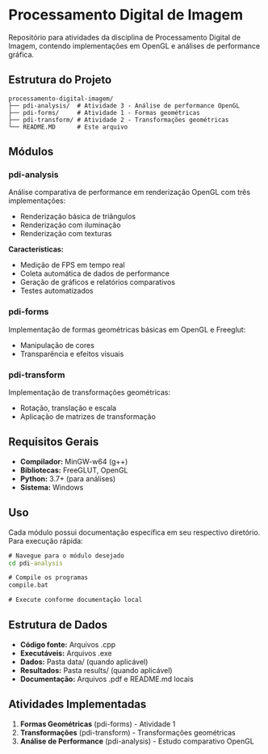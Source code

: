 # Processamento Digital de Imagem

Repositório para atividades da disciplina de Processamento Digital de Imagem, contendo implementações em OpenGL e análises de performance gráfica.

## Estrutura do Projeto

```
processamento-digital-imagem/
├── pdi-analysis/  # Atividade 3 - Análise de performance OpenGL
├── pdi-forms/     # Atividade 1 - Formas geométricas
├── pdi-transform/ # Atividade 2 - Transformações geométricas
└── README.MD      # Este arquivo
```

## Módulos

### pdi-analysis
Análise comparativa de performance em renderização OpenGL com três implementações:
- Renderização básica de triângulos
- Renderização com iluminação
- Renderização com texturas

**Características:**
- Medição de FPS em tempo real
- Coleta automática de dados de performance
- Geração de gráficos e relatórios comparativos
- Testes automatizados

### pdi-forms
Implementação de formas geométricas básicas em OpenGL e  Freeglut:
- Manipulação de cores
- Transparência e efeitos visuais

### pdi-transform
Implementação de transformações geométricas:
- Rotação, translação e escala
- Aplicação de matrizes de transformação

## Requisitos Gerais

- **Compilador:** MinGW-w64 (g++)
- **Bibliotecas:** FreeGLUT, OpenGL
- **Python:** 3.7+ (para análises)
- **Sistema:** Windows

## Uso

Cada módulo possui documentação específica em seu respectivo diretório. Para execução rápida:

```cmd
# Navegue para o módulo desejado
cd pdi-analysis

# Compile os programas
compile.bat

# Execute conforme documentação local
```

## Estrutura de Dados

- **Código fonte:** Arquivos .cpp
- **Executáveis:** Arquivos .exe
- **Dados:** Pasta data/ (quando aplicável)
- **Resultados:** Pasta results/ (quando aplicável)
- **Documentação:** Arquivos .pdf e README.md locais

## Atividades Implementadas

1. **Formas Geométricas** (pdi-forms) - Atividade 1
2. **Transformações** (pdi-transform) - Transformações geométricas
3. **Análise de Performance** (pdi-analysis) - Estudo comparativo OpenGL
